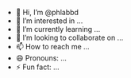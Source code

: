 - 👋 Hi, I’m @phlabbd
- 👀 I’m interested in ...
- 🌱 I’m currently learning ...
- 💞️ I’m looking to collaborate on ...
- 📫 How to reach me ...
- 😄 Pronouns: ...
- ⚡ Fun fact: ...

<!---
phlabbd/phlabbd is a ✨ special ✨ repository because its `README.md` (this file) appears on your GitHub profile.
You can click the Preview link to take a look at your changes.
--->
